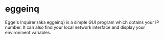 # eggeinq

Egge's Inquirer (aka eggeinq) is a simple GUI program which obtains your
IP number.  It can also find your local network interface and display
your environment variables.
